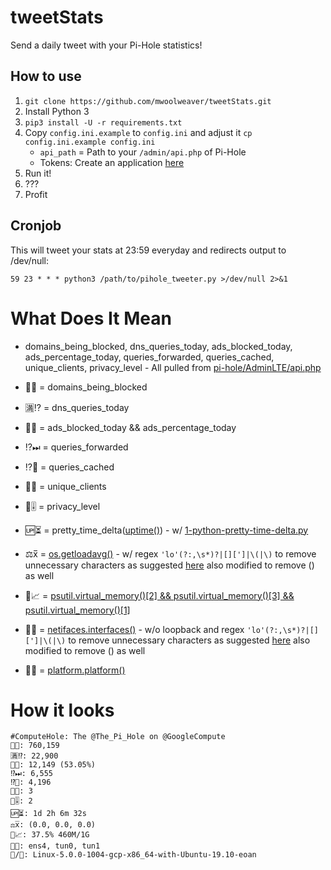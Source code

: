# tweetStats

Send a daily tweet with your Pi-Hole statistics!

## How to use

1. `git clone https://github.com/mwoolweaver/tweetStats.git`
2. Install Python 3
3. `pip3 install -U -r requirements.txt`
4. Copy `config.ini.example` to `config.ini` and adjust it `cp config.ini.example config.ini`
   - `api_path` = Path to your `/admin/api.php` of Pi-Hole
   - Tokens: Create an application [here](https://apps.twitter.com/)
5. Run it!
6. ???
7. Profit

## Cronjob

This will tweet your stats at 23:59 everyday and redirects output to /dev/null:

```
59 23 * * * python3 /path/to/pihole_tweeter.py >/dev/null 2>&1
```

# What Does It Mean

 * domains_being_blocked, dns_queries_today, ads_blocked_today, ads_percentage_today, queries_forwarded, queries_cached, unique_clients, privacy_level - All pulled from [pi-hole/AdminLTE/api.php](https://github.com/pi-hole/AdminLTE/blob/master/api.php)

 * 🚫🌐 = domains_being_blocked

 * 🈵⁉️  = dns_queries_today

 * 📢🚫 = ads_blocked_today && ads_percentage_today

 * ⁉️⏭  = queries_forwarded

 * ⁉️💾  = queries_cached

 * 🦄🙈 = unique_clients

 * 🔐🎚️ = privacy_level

 * 🆙⏳ = pretty_time_delta([uptime()](https://pythonhosted.org/uptime/#uptime.uptime)) - w/ [1-python-pretty-time-delta.py](https://gist.github.com/thatalextaylor/7408395)

 * ⚖️x̅  = [os.getloadavg()](https://docs.python.org/2/library/os.html#os.getloadavg) - w/ regex `'lo'(?:,\s*)?|[][']|\(|\)` to remove unnecessary characters as suggested [here](https://stackoverflow.com/a/56153556/11456464) also modified to remove () as well

 * 🐏📈 = [psutil.virtual_memory()[2] && psutil.virtual_memory()[3] && psutil.virtual_memory()[1]](https://www.programcreek.com/python/example/53871/psutil.virtual_memory)

 * 🔗📡 = [netifaces.interfaces()](https://pypi.org/project/netifaces/) - w/o loopback and regex `'lo'(?:,\s*)?|[][']|\(|\)` to remove unnecessary characters as suggested [here](https://stackoverflow.com/a/56153556/11456464) also modified to remove () as well

 * 🐧🌽 = [platform.platform()](https://docs.python.org/2/library/platform.html#platform.platform)




# How it looks

```
#ComputeHole: The @The_Pi_Hole on @GoogleCompute     
🚫🌐: 760,159      
🈵⁉️: 22,900      
📢🚫: 12,149 (53.05%)      
⁉️⏭: 6,555      
⁉️💾: 4,196      
🦄🙈: 3      
🔐🎚️: 2      
🆙⏳: 1d 2h 6m 32s      
⚖️x̅: (0.0, 0.0, 0.0)        
🐏📈: 37.5% 460M/1G         
🔗📡: ens4, tun0, tun1        
🐧/🌽: Linux-5.0.0-1004-gcp-x86_64-with-Ubuntu-19.10-eoan
```
